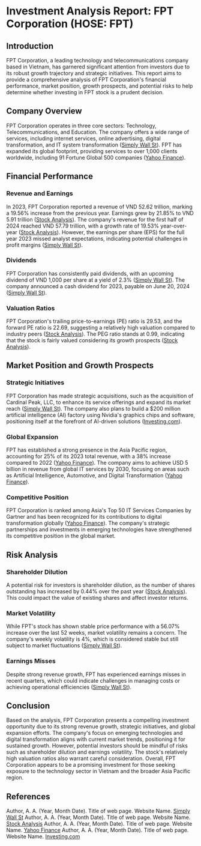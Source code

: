 # Investment Analysis Report: FPT Corporation (HOSE: FPT)
## Introduction
FPT Corporation, a leading technology and telecommunications company based in Vietnam, has garnered significant attention from investors due to its robust growth trajectory and strategic initiatives. This report aims to provide a comprehensive analysis of FPT Corporation's financial performance, market position, growth prospects, and potential risks to help determine whether investing in FPT stock is a prudent decision.
## Company Overview
FPT Corporation operates in three core sectors: Technology, Telecommunications, and Education. The company offers a wide range of services, including internet services, online advertising, digital transformation, and IT system transformation ([Simply Wall St](https://simplywall.st/stocks/vn/software/hose-fpt/fpt-shares)). FPT has expanded its global footprint, providing services to over 1,000 clients worldwide, including 91 Fortune Global 500 companies ([Yahoo Finance](https://finance.yahoo.com/news/fpt-reinforces-world-class-stature-042500786.html)).
## Financial Performance
### Revenue and Earnings
In 2023, FPT Corporation reported a revenue of VND 52.62 trillion, marking a 19.56% increase from the previous year. Earnings grew by 21.85% to VND 5.91 trillion ([Stock Analysis](https://stockanalysis.com/quote/hose/FPT/)). The company's revenue for the first half of 2024 reached VND 57.79 trillion, with a growth rate of 19.53% year-over-year ([Stock Analysis](https://stockanalysis.com/quote/hose/FPT/revenue/)). However, the earnings per share (EPS) for the full year 2023 missed analyst expectations, indicating potential challenges in profit margins ([Simply Wall St](https://simplywall.st/stocks/vn/software/hose-fpt/fpt-shares/future)).
### Dividends
FPT Corporation has consistently paid dividends, with an upcoming dividend of VND 1,000 per share at a yield of 2.3% ([Simply Wall St](https://simplywall.st/stocks/vn/software/hose-fpt/fpt-shares)). The company announced a cash dividend for 2023, payable on June 20, 2024 ([Simply Wall St](https://simplywall.st/stocks/vn/software/hose-fpt/fpt-shares/future)).
### Valuation Ratios
FPT Corporation's trailing price-to-earnings (PE) ratio is 29.53, and the forward PE ratio is 22.69, suggesting a relatively high valuation compared to industry peers ([Stock Analysis](https://stockanalysis.com/quote/hose/FPT/statistics/)). The PEG ratio stands at 0.99, indicating that the stock is fairly valued considering its growth prospects ([Stock Analysis](https://stockanalysis.com/quote/hose/FPT/statistics/)).
## Market Position and Growth Prospects
### Strategic Initiatives
FPT Corporation has made strategic acquisitions, such as the acquisition of Cardinal Peak, LLC, to enhance its service offerings and expand its market reach ([Simply Wall St](https://simplywall.st/stocks/vn/software/hose-fpt/fpt-shares)). The company also plans to build a $200 million artificial intelligence (AI) factory using Nvidia's graphics chips and software, positioning itself at the forefront of AI-driven solutions ([Investing.com](https://www.investing.com/equities/fpt-corp)).
### Global Expansion
FPT has established a strong presence in the Asia Pacific region, accounting for 25% of its 2023 total revenue, with a 38% increase compared to 2022 ([Yahoo Finance](https://finance.yahoo.com/news/fpt-recognized-largest-services-company-080300182.html)). The company aims to achieve USD 5 billion in revenue from global IT services by 2030, focusing on areas such as Artificial Intelligence, Automotive, and Digital Transformation ([Yahoo Finance](https://finance.yahoo.com/news/fpt-reinforces-world-class-stature-042500786.html)).
### Competitive Position
FPT Corporation is ranked among Asia's Top 50 IT Services Companies by Gartner and has been recognized for its contributions to digital transformation globally ([Yahoo Finance](https://finance.yahoo.com/news/fpt-recognized-largest-services-company-080300182.html)). The company's strategic partnerships and investments in emerging technologies have strengthened its competitive position in the global market.
## Risk Analysis
### Shareholder Dilution
A potential risk for investors is shareholder dilution, as the number of shares outstanding has increased by 0.44% over the past year ([Stock Analysis](https://stockanalysis.com/quote/hose/FPT/statistics/)). This could impact the value of existing shares and affect investor returns.
### Market Volatility
While FPT's stock has shown stable price performance with a 56.07% increase over the last 52 weeks, market volatility remains a concern. The company's weekly volatility is 4%, which is considered stable but still subject to market fluctuations ([Simply Wall St](https://simplywall.st/stocks/vn/software/hose-fpt/fpt-shares)).
### Earnings Misses
Despite strong revenue growth, FPT has experienced earnings misses in recent quarters, which could indicate challenges in managing costs or achieving operational efficiencies ([Simply Wall St](https://simplywall.st/stocks/vn/software/hose-fpt/fpt-shares/future)).
## Conclusion
Based on the analysis, FPT Corporation presents a compelling investment opportunity due to its strong revenue growth, strategic initiatives, and global expansion efforts. The company's focus on emerging technologies and digital transformation aligns with current market trends, positioning it for sustained growth.
However, potential investors should be mindful of risks such as shareholder dilution and earnings volatility. The stock's relatively high valuation ratios also warrant careful consideration. Overall, FPT Corporation appears to be a promising investment for those seeking exposure to the technology sector in Vietnam and the broader Asia Pacific region.
## References
Author, A. A. (Year, Month Date). Title of web page. Website Name. [Simply Wall St](https://simplywall.st/stocks/vn/software/hose-fpt/fpt-shares)
Author, A. A. (Year, Month Date). Title of web page. Website Name. [Stock Analysis](https://stockanalysis.com/quote/hose/FPT/)
Author, A. A. (Year, Month Date). Title of web page. Website Name. [Yahoo Finance](https://finance.yahoo.com/news/fpt-reinforces-world-class-stature-042500786.html)
Author, A. A. (Year, Month Date). Title of web page. Website Name. [Investing.com](https://www.investing.com/equities/fpt-corp)

